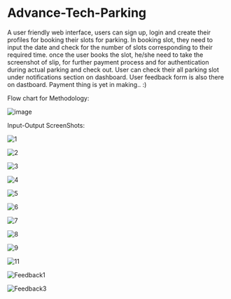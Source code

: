 # Advance-Tech-Parking
A user friendly web interface, users can sign up, login and create their profiles for booking their slots for parking. In booking slot, they need to input the date and check for the number of slots corresponding to their required time. once the user books the slot, he/she need to take the screenshot of slip, for further payment process and for authentication during actual parking and check out. User can check their all parking slot under notifications section on dashboard. User feedback form is also there on dastboard. Payment thing is yet in making.. :)

Flow chart for Methodology:


![image](https://user-images.githubusercontent.com/82864442/133964813-982a6c39-0370-49cd-804a-251f14763a37.png)

Input-Output ScreenShots:

![1](https://user-images.githubusercontent.com/82864442/133964878-4c1e225a-e401-493a-bce8-bb7a48422800.PNG)


![2](https://user-images.githubusercontent.com/82864442/133964897-3ceccb62-2e56-4d81-a331-039dcae48595.PNG)

![3](https://user-images.githubusercontent.com/82864442/133964907-be5f7c0f-aa76-4586-b953-a1273366c926.PNG)

![4](https://user-images.githubusercontent.com/82864442/133964909-a3d780dd-9c3b-4d8b-b316-2b081970e61d.PNG)

![5](https://user-images.githubusercontent.com/82864442/133964918-d5a8d5f4-2b50-4160-a7dd-71dd8494587c.PNG)

![6](https://user-images.githubusercontent.com/82864442/133964924-e5d3acb8-ce6c-4cc4-ade4-a322deb1aa74.PNG)

![7](https://user-images.githubusercontent.com/82864442/133964935-25e47b5f-126c-49bf-b0b3-f88d960e092b.PNG)

![8](https://user-images.githubusercontent.com/82864442/133964943-78268af5-d3a3-4800-96b4-fb9c888298ca.PNG)

![9](https://user-images.githubusercontent.com/82864442/133964948-44b80d92-421c-4ce9-a9db-1472b5bec7ba.PNG)

![11](https://user-images.githubusercontent.com/82864442/133964953-00559c0a-0e93-4a79-8cec-158e42995e7a.PNG)

![Feedback1](https://user-images.githubusercontent.com/82864442/133964963-b9062ca2-86b7-499b-be84-8a60d4587f63.PNG)

![Feedback3](https://user-images.githubusercontent.com/82864442/133964970-f4e6af04-fd32-4fc2-a452-e9b93655a83a.PNG)

